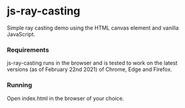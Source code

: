 # js-ray-casting
Simple ray casting demo using the HTML canvas element and vanilla JavaScript.

### Requirements
js-ray-casting runs in the browser and is tested to work on the latest versions (as of February 22nd 2021) of Chrome, Edge and Firefox.

### Running
Open index.html in the browser of your choice.
